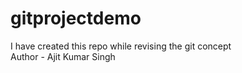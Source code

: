 # gitprojectdemo
I have created this repo while revising the git concept
<br>
Author - Ajit Kumar Singh
